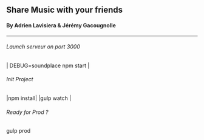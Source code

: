 ## Share Music with your friends

#### By Adrien Lavisiera & Jérémy Gacougnolle

***

###### Launch serveur on port 3000
| DEBUG=soundplace npm start |

###### Init Project
|npm install|
|gulp watch |

###### Ready for Prod ?
gulp prod
